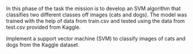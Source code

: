 In this phase of the task the mission is to develop an SVM algorithm that classifies two different classes off images (cats and dogs).
The model was trained with the help of data from train.csv and tested using the data from test.csv provided from Kaggle. 

Implement a support vector machine (SVM) to classify images of cats and dogs from the Kaggle dataset.

